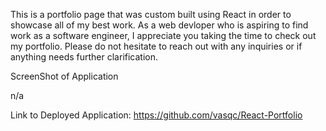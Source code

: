 This is a portfolio page that was custom built using React in order to showcase all of my best work. As a web devloper who is aspiring to find work as a software engineer, I appreciate you taking the time to check out my portfolio. Please do not hesitate to reach out with any inquiries or if anything needs further clarification.

ScreenShot of Application

n/a

Link to Deployed Application:
https://github.com/vasqc/React-Portfolio